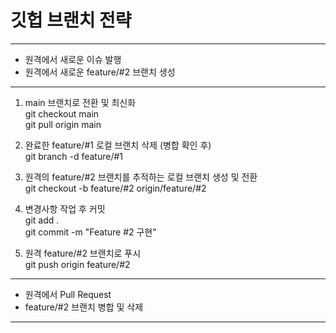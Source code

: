 # 깃헙 브랜치 전략
-------------------------------------
- 원격에서 새로운 이슈 발행
- 원격에서 새로운 feature/#2 브랜치 생성
-------------------------------------
1. main 브랜치로 전환 및 최신화<br>
git checkout main<br>
git pull origin main

2. 완료한 feature/#1 로컬 브랜치 삭제 (병합 확인 후)<br>
git branch -d feature/#1

3. 원격의 feature/#2 브랜치를 추적하는 로컬 브랜치 생성 및 전환<br>
git checkout -b feature/#2 origin/feature/#2

4. 변경사항 작업 후 커밋<br>
git add .<br>
git commit -m "Feature #2 구현"

5. 원격 feature/#2 브랜치로 푸시<br>
git push origin feature/#2

-------------------------------------
- 원격에서 Pull Request
- feature/#2 브랜치 병합 및 삭제
-------------------------------------
